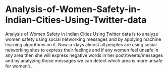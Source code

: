 # Analysis-of-Women-Safety-in-Indian-Cities-Using-Twitter-data
Analysis of Women Safety in Indian Cities Using Twitter data is to analyze women safety using social networking messages and by applying machine learning algorithms on it. Now-a-days almost all peoples are using social networking sites to express their feelings and if any women feel unsafe in any area then she will express negative words in her post/tweets/messages and by analyzing those messages we can detect which area is more unsafe for women’s.
